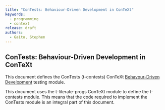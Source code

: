 ```yaml
---
title: "ConTests: Behaviour-Driven Development in ConTeXt"
keywords: 
  - programming
  - context
release: draft
authors:
  - Gaito, Stephen
---
```


## ConTests: Behaviour-Driven Development in ConTeXt

This document defines the ConTests (t-contests) ConTeXt [Behavour-Driven 
Development](https://en.wikipedia.org/wiki/Behavior-driven_development) 
testing module.

This document uses the t-literate-progs ConTeXt module to define the 
t-contests module. This means that the code required to implement the 
ConTests module is an integral part of this document.
